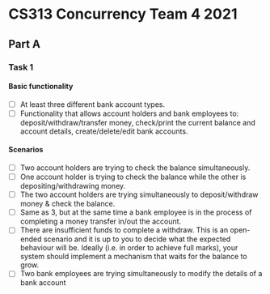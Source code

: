 # CS313 Concurrency Team 4 2021

## Part A

### Task 1
#### Basic functionality
- [ ] At least three different bank account types.
- [ ] Functionality that allows account holders and bank employees to: deposit/withdraw/transfer money, check/print the current balance and account details, create/delete/edit bank accounts.

#### Scenarios
- [ ] Two account holders are trying to check the balance simultaneously.
- [ ] One account holder is trying to check the balance while the other is depositing/withdrawing
money.
- [ ] The two account holders are trying simultaneously to deposit/withdraw money & check the
balance.
- [ ] Same as 3, but at the same time a bank employee is in the process of completing a money transfer in/out the account.
- [ ] There are insufficient funds to complete a withdraw. This is an open-ended scenario and it is up to you to decide what the expected behaviour will be. Ideally (i.e. in order to achieve full marks), your system should implement a mechanism that waits for the balance to grow.
- [ ] Two bank employees are trying simultaneously to modify the details of a bank account
